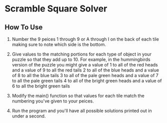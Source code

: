 # Scramble Square Solver

## How To Use

1.  Number the 9 peices 1 through 9 or A through I on the back of each tile making sure to note which side is the bottom.
2.  Give values to the matching portions for each type of object in your puzzle so that they add up to 10.  For example, in the hummingbirds version of the puzzle you might give a value of
    1 to all of the red heads and a value of 9 to all the red tails
    2 to all of the blue heads and a value of 8 to all the blue tails
    3 to all of the pale green heads and a value of 7 to all the pale green tails
    4 to all of the bright green heads and a value of 6 to all the bright green tails

3.  Modify the main() function so that values for each tile match the numbering you've given to your peices.
4.  Run the program and you'll have all possible solutions printed out in under a second.
